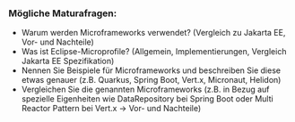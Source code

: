 ### Mögliche Maturafragen:

* Warum werden Microframeworks verwendet? (Vergleich zu Jakarta EE, Vor- und Nachteile)
* Was ist Eclipse-Microprofile? (Allgemein, Implementierungen, Vergleich Jakarta EE Spezifikation)
* Nennen Sie Beispiele für Microframeworks und beschreiben Sie diese etwas genauer (z.B. Quarkus, Spring Boot, Vert.x, Micronaut, Helidon)
* Vergleichen Sie die genannten Microframeworks (z.B. in Bezug auf spezielle Eigenheiten wie DataRepository bei Spring Boot oder Multi Reactor Pattern bei Vert.x -> Vor- und Nachteile) 
